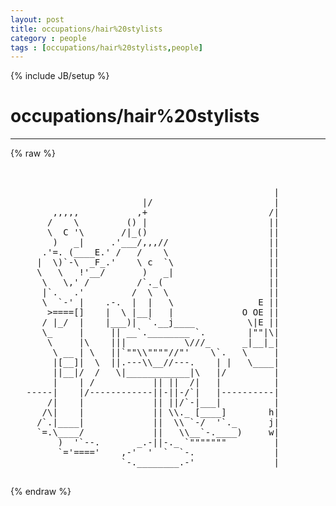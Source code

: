 ```yaml
---
layout: post
title: occupations/hair%20stylists
category : people
tags : [occupations/hair%20stylists,people]
---
```

{% include JB/setup %}
# occupations/hair%20stylists
---
{% raw %}
<pre>


                                                  |
                         |/                       |
        ,,,,,           ,+                       /|
       /    \         () |                       ||
       \  C &#039;\       /|_()                       ||
        )   _|     .&#039;___/,,,//                   ||
      .&#039;=. (____E.&#039; /   /    \                   ||
     |  \)`-\  _F_.&#039;    \ c  `\                  ||
     \   \   !&#039;__/       )   _|                  ||
      \   \,&#039; /         /`._(                    ||
      |`.   .&#039;         /  \  \                   ||
      \  `-&#039; |    .-.  |  |   \                E ||
       &gt;====[]    |  \ |__|   |             O OE ||
      / |_/  |    |___)|  `.__j____          \|E ||
      \_     |     || __`.________ `.        |&quot;&quot;|\|
       \     |\    |||           \///_      _|__|_|
        \ __ | \   ||`&quot;&quot;\\&quot;&quot;&quot;&quot;//&quot;&#039;    \`.   \     |
        |[__]|  \  ||.---\\__//---.    | |   \____|
        ||__|/  /   \|____________|\   |/         |
        |    | /           || ||  /|   |          |
   -----|    |/------------||-||-/`|   |----------|
       /|    |             || ||/`-|___|          |
      /\|    |             || \\._ [____]        h|
     /`.|____|             ||  \\ `-/  &#039;`._      j|
     `=.\____/             ||   \\__`-.____)     w|
         )  &#039;`--.       _.-||-._ `&quot;&quot;&quot;&quot;&quot;&quot;&quot;         |
         `=&#039;====&#039;    ,-&#039;  &#039;  `  `-.               |
                     `-.________.-&#039;               |
 </pre>
{% endraw %}

